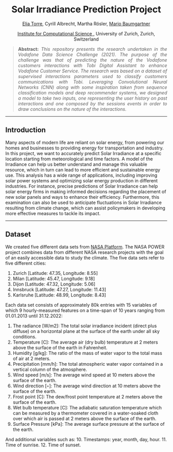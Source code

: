 <h1 align="center">
Solar Irradiance Prediction Project</h1>

<div align="center">
  <a href="https://www.linkedin.com/in/eliatorre/">Elia Torre</a>,
  <a> Cyrill Albrecht</a>,
  <a> Martha Rösler</a>,
  <a href="https://www.linkedin.com/in/mario-baumgartner-101ba2168/"> Mario Baumgartner</a>
  <p><a href="https://www.ics.uzh.ch/en/">Institute for Computational Science </a>, University of Zurich, Zurich, Switzerland</p>
</div>

>**<p align="justify"> Abstract:** *This repository presents the research undertaken in the Vodafone Data Science Challenge (2021). The purpose of the challenge was that of predicting the nature of the Vodafone customers interactions with Tobi Digital Assistant to enhance Vodafone Customer Service. The research was based on a dataset of supervised interactions parameters used to classify customers communications with Tobi. Leveraging Convolutional Neural Networks (CNN) along with some inspiration taken from sequence classification models and deep recommender systems, we designed a model to take two inputs, one representing the user history on past interactions and one composed by the sessions events in order to draw conclusions on the nature of the interactions.*

<hr/>

## Introduction 
Many aspects of modern life are reliant on solar energy, from powering our homes and businesses to providing energy for transportation and industry. In this project, we want to accurately predict Solar Irradiance at a specific location starting from meteorological and time factors. A model of the Irradiance can help us better understand and manage this valuable resource, which in turn can lead to more efficient and sustainable energy use. This analysis has a wide range of applications, including improving solar power systems and optimizing solar energy production in different industries. For instance, precise predictions of Solar Irradiance can help solar energy firms in making informed decisions regarding the placement of new solar panels and ways to enhance their efficiency. Furthermore, this examination can also be used to anticipate fluctuations in Solar Irradiance resulting from climate change, which can assist policymakers in developing more effective measures to tackle its impact.

<hr/>

## Dataset
We created five different data sets from [NASA Platform](https://power.larc.nasa.gov/data-access-viewer/). The NASA POWER project combines data from different NASA research projects with the goal of an easily accessible data to study the climate. The five data sets refer to five different cities:
1. Zurich [Latitude: 47.35, Longitude: 8.55]
2. Milan [Latitude: 45.47, Longitude: 9.18]
3. Dijon [Latitude: 47.32, Longitude: 5.06]
4. Innsbruck [Latitude: 47.27, Longitude: 11.43]
5. Karlsruhe [Latitude: 48.99, Longitude: 8.43]

Each data set consists of approximately 80k entries with 15 variables of which 9 hourly-measured features on a time-span of 10 years ranging from 01.01.2013 until 31.12.2022:
1. The radiance [W/m2]: The total solar irradiance incident (direct plus diffuse) on a horizontal plane at the surface of the earth under all sky conditions.
2. Temperature [C]: The average air (dry bulb) temperature at 2 meters above the surface of the earth in Fahrenheit.
3. Humidity [g/kg]: The ratio of the mass of water vapor to the total mass of air at 2 meters.
4. Precipitation [mm/h]: The total atmospheric water vapor contained in a vertical column of the atmosphere.
5. Wind speed [m/s]: The average wind speed at 10 meters above the surface of the earth.
6. Wind direction [◦]: The average wind direction at 10 meters above the surface of the earth.
7. Frost point [C]: The dew/frost point temperature at 2 meters above the surface of the earth.
8. Wet bulb temperature [C]: The adiabatic saturation temperature which can be measured by a thermometer covered in a water-soaked cloth over which air is passed at 2 meters above the surface of the earth.
9. Surface Pressure [kPa]: The average surface pressure at the surface of the earth.

And additional variables such as:
10. Timestamps: year, month, day, hour.
11. Time of sunrise.
12. Time of sunset.

